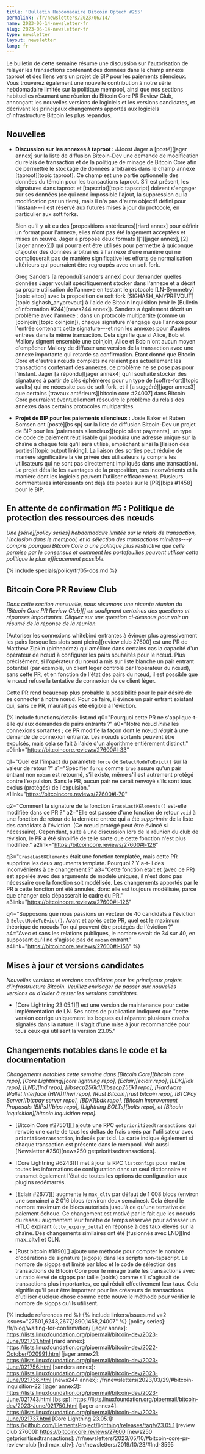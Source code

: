 ```yaml
---
title: 'Bulletin Hebdomadaire Bitcoin Optech #255'
permalink: /fr/newsletters/2023/06/14/
name: 2023-06-14-newsletter-fr
slug: 2023-06-14-newsletter-fr
type: newsletter
layout: newsletter
lang: fr
---
```

Le bulletin de cette semaine résume une discussion sur l'autorisation de relayer les transactions contenant des données dans le
champ annexe taproot et des liens vers un projet de BIP pour les paiements silencieux. Vous trouverez également une nouvelle
contribution à notre série hebdomadaire limitée sur la politique mempool, ainsi que nos sections habituelles résumant une réunion
du Bitcoin Core PR Review Club, annonçant les nouvelles versions de logiciels et les versions candidates, et décrivant les
principaux changements apportés aux logiciels d'infrastructure Bitcoin les plus répandus.

## Nouvelles

- **Discussion sur les annexes à taproot :** JJoost Jager a [posté][jager annex] sur la liste de diffusion Bitcoin-Dev
  une demande de modification du relais de transaction et de la politique de minage de Bitcoin Core afin de permettre le
  stockage de données arbitraires dans le champ annexe [taproot][topic taproot].  Ce champ est une partie optionnelle des
  données du témoin pour les transactions taproot. S'il est présent, les signatures dans taproot et [tapscript][topic tapscript]
  doivent s'engager sur ses données (ce qui rend impossible l'ajout, la suppression ou la modification par un tiers),
  mais il n'a pas d'autre objectif défini pour l'instant---il est réservé aux futures mises à jour du protocole, en particulier
  aux soft forks.

    Bien qu'il y ait eu des [propositions antérieures][riard annex] pour définir un format pour l'annexe, elles n'ont pas été
    largement acceptées et mises en œuvre. Jager a proposé deux formats ([1][jager annex], [2][jager annex2]) qui pourraient
    être utilisés pour permettre à quiconque d'ajouter des données arbitraires à l'annexe d'une manière qui ne compliquerait
    pas de manière significative les efforts de normalisation ultérieurs qui pourraient être regroupés avec un soft fork.

    Greg Sanders [a répondu][sanders annex] pour demander quelles données Jager voulait spécifiquement stocker dans
    l'annexe et a décrit sa propre utilisation de l'annexe en testant le protocole [LN-Symmetry][topic eltoo] avec la
    proposition de soft fork [SIGHASH_ANYPREVOUT][topic sighash_anyprevout] à l'aide de Bitcoin Inquisition (voir le
    [Bulletin d'information #244][news244 annex]). Sanders a également décrit un problème avec l'annexe : dans un protocole
    multipartite (comme un [coinjoin][topic coinjoin]), chaque signature n'engage que l'annexe pour l'entrée contenant
    cette signature---et non les annexes pour d'autres entrées dans la même transaction. Cela signifie que si Alice, Bob
    et Mallory signent ensemble une coinjoin, Alice et Bob n'ont aucun moyen d'empêcher Mallory de diffuser une version
    de la transaction avec une annexe importante qui retarde sa confirmation. Étant donné que Bitcoin Core et d'autres nœuds
    complets ne relaient pas actuellement les transactions contenant des annexes, ce problème ne se pose pas pour l'instant.
    Jager [a répondu][jager annex4] qu'il souhaite stocker des signatures à partir de clés éphémères pour un type de
    [coffre-fort][topic vaults] qui ne nécessite pas de soft fork, et il [a suggéré][jager annex3] que certains
    [travaux antérieurs][bitcoin core #24007] dans Bitcoin Core pourraient éventuellement résoudre le problème du relais
    des annexes dans certains protocoles multipartites.

- **Projet de BIP pour les paiements silencieux :** Josie Baker et Ruben Somsen ont [posté][bs sp] sur la liste de diffusion
  Bitcoin-Dev un projet de BIP pour les [paiements silencieux][topic silent payments], un type de code de paiement réutilisable
  qui produira une adresse unique sur la chaîne à chaque fois qu'il sera utilisé, empêchant ainsi la [liaison des
  sorties][topic output linking]. La liaison des sorties peut réduire de manière significative la vie privée des utilisateurs (y compris les
  utilisateurs qui ne sont pas directement impliqués dans une transaction). Le projet détaille les avantages de la proposition,
  ses inconvénients et la manière dont les logiciels peuvent l'utiliser efficacement.  Plusieurs commentaires intéressants ont
  déjà été postés sur le [PR][bips #1458] pour le BIP.

## En attente de confirmation #5 : Politique de protection des ressources des nœuds

_Une [série][policy series] hebdomadaire limitée sur le relais de transaction, l'inclusion dans le mempool, et la sélection des
transactions minières---y compris pourquoi Bitcoin Core a une politique plus restrictive que celle permise par le consensus et
comment les portefeuilles peuvent utiliser cette politique le plus efficacement possible._

{% include specials/policy/fr/05-dos.md %}

## Bitcoin Core PR Review Club

*Dans cette section mensuelle, nous résumons une récente réunion du
[Bitcoin Core PR Review Club][] en soulignant certaines des questions
et réponses importantes. Cliquez sur une question ci-dessous pour voir
un résumé de la réponse de la réunion.*

[Autoriser les connexions whitebind entrantes à évincer plus agressivement les pairs lorsque les slots sont
pleins][review club 27600]
est une PR de Matthew Zipkin (pinheadmz) qui améliore dans certains cas la capacité d'un opérateur de nœud à configurer
les pairs souhaités pour le nœud. Plus précisément, si l'opérateur du nœud a mis sur liste blanche un pair entrant potentiel
(par exemple, un client léger contrôlé par l'opérateur du nœud), sans cette PR, et en fonction de l'état des pairs du nœud,
il est possible que le nœud refuse la tentative de connexion de ce client léger.

Cette PR rend beaucoup plus probable la possibilité pour le pair désiré de se connecter à notre nœud. Pour ce faire,
il évince un pair entrant existant qui, sans ce PR, n'aurait pas été éligible à l'éviction.

{% include functions/details-list.md
  q0="Pourquoi cette PR ne s'applique-t-elle qu'aux demandes de pairs entrants ?"
  a0="Notre nœud _initie_ les connexions sortantes ; ce PR modifie la façon dont le nœud _réagit_ à une demande de connexion
      entrante. Les nœuds sortants peuvent être expulsés, mais cela se fait à l'aide d'un algorithme entièrement distinct."
  a0link="https://bitcoincore.reviews/27600#l-33"

  q1="Quel est l'impact du paramètre `force` de `SelectNodeToEvict()` sur la valeur de retour ?"
  a1="Spécifier `force` comme `true` assure qu'un pair entrant non `noban` est retourné, s'il existe, même s'il est autrement
      protégé contre l'expulsion.
      Sans le PR, aucun pair ne serait renvoyé s'ils sont tous exclus (protégés) de l'expulsion."
  a1link="https://bitcoincore.reviews/27600#l-70"

  q2="Comment la signature de la fonction `EraseLastKElements()` est-elle modifiée dans ce PR ?"
  a2="Elle est passée d'une fonction de retour `void` à une fonction de retour de la dernière entrée qui a été _supprimée_
      de la liste des candidats à l'éviction. (Ce nœud protégé peut être évincé si nécessaire).
      Cependant, suite à une discussion lors de la réunion du club de révision, le PR a été simplifié de telle sorte que cette
      fonction n'est plus modifiée."
  a2link="https://bitcoincore.reviews/27600#l-126"

  q3="`EraseLastKElements` était une fonction templatée, mais cette PR supprime les deux arguments template.
      Pourquoi ? Y a-t-il des inconvénients à ce changement ?"
  a3="Cette fonction était et (avec ce PR) est appelée avec des arguments de modèle uniques, il n'est donc pas nécessaire que
      la fonction soit modélisée.
      Les changements apportés par le PR à cette fonction ont été annulés, donc elle est toujours modélisée, parce que changer
      cela dépasserait le cadre du PR."
  a3link="https://bitcoincore.reviews/27600#l-126"

  q4="Supposons que nous passions un vecteur de 40 candidats à l'éviction à `SelectNodeToEvict()`.
      Avant et après cette PR, quel est le maximum théorique de noeuds Tor qui peuvent être protégés de l'éviction ?"
  a4="Avec et sans les relations publiques, le nombre serait de 34 sur 40, en supposant qu'il ne s'agisse pas de `noban` entrant."
  a4link="https://bitcoincore.reviews/27600#l-156"
%}

## Mises à jour et versions candidates

*Nouvelles versions et versions candidates pour les principaux projets
d'infrastructure Bitcoin. Veuillez envisager de passer aux nouvelles
versions ou d'aider à tester les versions candidates.*

- [Core Lightning 23.05.1][] est une version de maintenance pour cette implémentation de LN.  Ses notes de publication
  indiquent que "cette version corrige uniquement les bogues qui réparent plusieurs crashs signalés dans la nature. Il
  s'agit d'une mise à jour recommandée pour tous ceux qui utilisent la version 23.05."

## Changements notables dans le code et la documentation

*Changements notables cette semaine dans [Bitcoin Core][bitcoin core repo], [Core
Lightning][core lightning repo], [Eclair][eclair repo], [LDK][ldk repo],
[LND][lnd repo], [libsecp256k1][libsecp256k1 repo], [Hardware Wallet
Interface (HWI)][hwi repo], [Rust Bitcoin][rust bitcoin repo], [BTCPay
Server][btcpay server repo], [BDK][bdk repo], [Bitcoin Improvement
Proposals (BIPs)][bips repo], [Lightning BOLTs][bolts repo], et
[Bitcoin Inquisition][bitcoin inquisition repo].*

- [Bitcoin Core #27501][] ajoute une RPC `getprioritizedtransactions` qui renvoie une carte de tous les deltas de frais créés
  par l'utilisateur avec `prioritisetransaction`, indexés par txid. La carte indique également si chaque transaction est
  présente dans le mempool.  Voir aussi [Newsletter #250][news250 getprioritisedtransactions].

- [Core Lightning #6243][] met à jour la RPC `listconfigs` pour mettre toutes les informations de configuration dans un
  seul dictionnaire et transmet également l'état de toutes les options de configuration aux plugins redémarrés.

- [Eclair #2677][] augmente le `max_cltv` par défaut de 1 008 blocs (environ une semaine) à 2 016 blocs (environ deux semaines).
  Cela étend le nombre maximum de blocs autorisés jusqu'à ce qu'une tentative de paiement échoue. Ce changement est motivé par
  le fait que les noeuds du réseau augmentent leur fenêtre de temps réservée pour adresser un HTLC expirant (`cltv_expiry_delta`)
  en réponse à des taux élevés sur la chaîne. Des changements similaires ont été [fusionnés avec LND][lnd max_cltv] et CLN.

- [Rust bitcoin #1890][] ajoute une méthode pour compter le nombre d'opérations de signature (sigops) dans les scripts
  non-tapscript.  Le nombre de sigops est limité par bloc et le code de sélection des transactions de Bitcoin Core pour le
  minage traite les transactions avec un ratio élevé de sigops par taille (poids) comme s'il s'agissait de transactions plus
  importantes, ce qui réduit effectivement leur taux. Cela signifie qu'il peut être important pour les créateurs de transactions
  d'utiliser quelque chose comme cette nouvelle méthode pour vérifier le nombre de sigops qu'ils utilisent.

{% include references.md %}
{% include linkers/issues.md v=2 issues="27501,6243,2677,1890,1458,24007" %}
[policy series]: /fr/blog/waiting-for-confirmation/
[jager annex]: https://lists.linuxfoundation.org/pipermail/bitcoin-dev/2023-June/021731.html
[riard annex]: https://lists.linuxfoundation.org/pipermail/bitcoin-dev/2022-October/020991.html
[jager annex2]: https://lists.linuxfoundation.org/pipermail/bitcoin-dev/2023-June/021756.html
[sanders annex]: https://lists.linuxfoundation.org/pipermail/bitcoin-dev/2023-June/021736.html
[news244 annex]: /fr/newsletters/2023/03/29/#bitcoin-inquisition-22
[jager annex3]: https://lists.linuxfoundation.org/pipermail/bitcoin-dev/2023-June/021743.html
[bs sp]: https://lists.linuxfoundation.org/pipermail/bitcoin-dev/2023-June/021750.html
[jager annex4]: https://lists.linuxfoundation.org/pipermail/bitcoin-dev/2023-June/021737.html
[Core Lightning 23.05.1]: https://github.com/ElementsProject/lightning/releases/tag/v23.05.1
[review club 27600]: https://bitcoincore.reviews/27600
[news250 getprioritisedtransactions]: /fr/newsletters/2023/05/10/#bitcoin-core-pr-review-club
[lnd max_cltv]: /en/newsletters/2019/10/23/#lnd-3595
